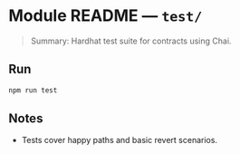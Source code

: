# Module README — `test/`

> Summary: Hardhat test suite for contracts using Chai.

## Run
```bash
npm run test
```

## Notes
- Tests cover happy paths and basic revert scenarios.
